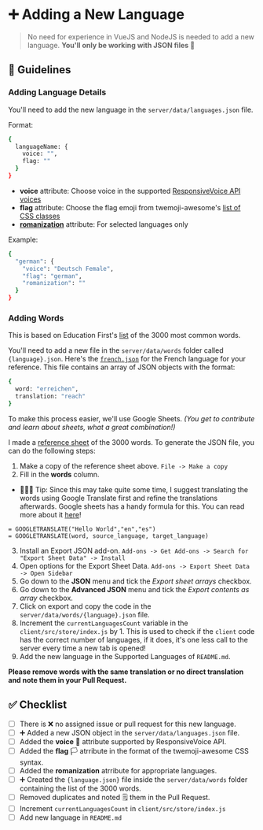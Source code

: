 # ➕ Adding a New Language

> No need for experience in VueJS and NodeJS is needed to add a new language. **You'll only be working with JSON files 🎉**

## 📝 Guidelines

### Adding Language Details
You'll need to add the new language in the `server/data/languages.json` file.

Format:
```sh
{
  languageName: {
    voice: "",
    flag: ""
  }
}
```

- **voice** attribute: Choose voice in the supported [ResponsiveVoice API voices](https://github.com/jayehernandez/letra-extension/blob/master/docs/supported_voices.md)
- **flag** attribute: Choose the flag emoji from twemoji-awesome's [list of CSS classes](https://github.com/jayehernandez/letra-extension/blob/master/client/src/style/twemoji-awesome.scss)
- [**romanization**](https://en.wikipedia.org/wiki/Romanization) attribute: For selected languages only

Example:
```sh
{
  "german": {
    "voice": "Deutsch Female",
    "flag": "german",
    "romanization": ""
  }
}
```

### Adding Words
This is based on Education First's [list](https://www.ef.com/wwen/english-resources/english-vocabulary/top-3000-words/) of the 3000 most common words.

You'll need to add a new file in the `server/data/words` folder called `{language}.json`.
Here's the [`french.json`](https://github.com/jayehernandez/letra-extension/blob/master/server/data/words/french.json) for the French language for your reference. This file contains an array of JSON objects with the format:
```sh
{
  word: "erreichen",
  translation: "reach"
}
```

To make this process easier, we'll use Google Sheets. _(You get to contribute and learn about sheets, what a great combination!)_

I made a [reference sheet](https://docs.google.com/spreadsheets/d/1XFWxJPyVvlG-XL_EFGZ2BUTII0Gr3ovoKPrjfEi-a14) of the 3000 words. To generate the JSON file, you can do the following steps:

1. Make a copy of the reference sheet above. `File -> Make a copy`
2. Fill in the **words** column.
* 💁🏻‍♀️ Tip: Since this may take quite some time, I suggest translating the words using Google Translate first and refine the translations afterwards. Google sheets has a handy formula for this. You can read more about it [here](https://support.google.com/docs/answer/3093331?hl=en)!
```
= GOOGLETRANSLATE("Hello World","en","es")
= GOOGLETRANSLATE(word, source_language, target_language)
```

3. Install an Export JSON add-on.
  `Add-ons -> Get Add-ons -> Search for "Export Sheet Data" -> Install`
4. Open options for the Export Sheet Data.
  `Add-ons -> Export Sheet Data -> Open Sidebar`
5. Go down to the **JSON** menu and tick the *Export sheet arrays* checkbox.
6. Go down to the **Advanced JSON** menu and tick the *Export contents as array* checkbox.
7. Click on export and copy the code in the `server/data/words/{language}.json` file.
8. Increment the `currentLanguagesCount` variable in the `client/src/store/index.js` by 1. This is used to check if the `client` code has the correct number of languages, if it does, it's one less call to the server every time a new tab is opened!
9. Add the new language in the Supported Languages of `README.md`.

**Please remove words with the same translation or no direct translation and note them in your Pull Request.**

## ✅ Checklist
- [ ] There is ❌ no assigned issue or pull request for this new language.
- [ ] ➕ Added a new JSON object in the `server/data/languages.json` file.
- [ ] Added the **voice** 🎤 attribute supported by ResponsiveVoice API.
- [ ] Added the **flag** 🏳 atrribute in the format of the twemoji-awesome CSS syntax.
- [ ] Added the **romanization** atrribute for appropriate languages.
- [ ] ➕ Created the `{language.json}` file inside the `server/data/words` folder containing the list of the 3000 words.
- [ ] Removed duplicates and noted 🗒 them in the Pull Request.
- [ ] Increment `currentLanguagesCount` in `client/src/store/index.js`
- [ ] Add new language in `README.md`
